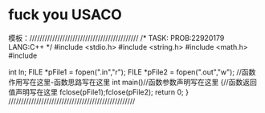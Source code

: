 # fuck you USACO
模板：///////////////////////////////////////////
/*
TASK:
PROB:22920179
LANG:C++
*/
#include <stdio.h>
#include <string.h>
#include <math.h>
#include <iostream>

int ln;
FILE *pFile1 = fopen(".in","r");
FILE *pFile2 = fopen(".out","w");
//函数作用写在这里-函数思路写在这里
int main()//函数参数声明写在这里
{//函数返回值声明写在这里
    fclose(pFile1);fclose(pFile2);
    return 0;
}
//////////////////////////////////////////////////

